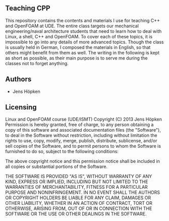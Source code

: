 ## Teaching CPP

This repository contains the contents and materials I use for teaching C++ and
OpenFOAM at UDE. The entire class targets our mechanical engineering/naval
architecture students that need to learn how to deal with Linux, a shell, C++
and OpenFOAM. To cover each of these topics, it is impossible to go into any
details of more advanced topics. Though the class is usually held in German, I
composed the materials in English, so that others might benefit from them as
well. The writing in the following is kept as short as possible, as their main
purpose is to serve me during the classes not to forget anything.

## Authors
* Jens Höpken

## Licensing

Linux and OpenFOAM course (UDE/ISMT)
Copyright (C) 2013 Jens Höpken
Permission is hereby granted, free of charge, to any person obtaining
a copy of this software and associated documentation files (the "Software"),
to deal in the Software without restriction, including without limitation
the rights to use, copy, modify, merge, publish, distribute, sublicense,
and/or sell copies of the Software, and to permit persons to whom the 
Software is furnished to do so, subject to the following conditions:

The above copyright notice and this permission notice shall be included
in all copies or substantial portions of the Software.

THE SOFTWARE IS PROVIDED "AS IS", WITHOUT WARRANTY OF ANY KIND,
EXPRESS OR IMPLIED, INCLUDING BUT NOT LIMITED TO THE WARRANTIES
OF MERCHANTABILITY, FITNESS FOR A PARTICULAR PURPOSE AND NONINFRINGEMENT.
IN NO EVENT SHALL THE AUTHORS OR COPYRIGHT HOLDERS BE LIABLE FOR ANY CLAIM,
DAMAGES OR OTHER LIABILITY, WHETHER IN AN ACTION OF CONTRACT,
TORT OR OTHERWISE, ARISING FROM, OUT OF OR IN CONNECTION WITH THE SOFTWARE
OR THE USE OR OTHER DEALINGS IN THE SOFTWARE.


